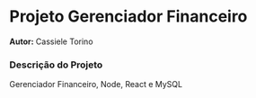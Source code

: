 # Projeto Gerenciador Financeiro
**Autor:** Cassiele Torino

### Descrição do Projeto
Gerenciador Financeiro, Node, React e MySQL